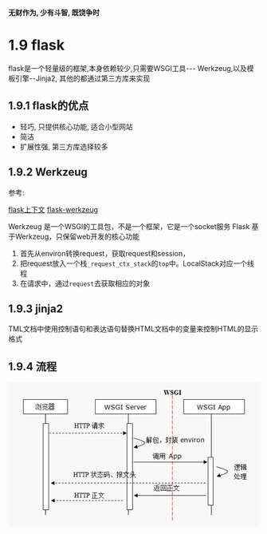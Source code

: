**无财作为, 少有斗智, 既饶争时**

1.9 flask
===========
flask是一个轻量级的框架,本身依赖较少,只需要WSGI工具--- Werkzeug,以及模板引擎--Jinja2, 其他的都通过第三方库来实现

## 1.9.1 flask的优点
- 轻巧, 只提供核心功能, 适合小型网站
- 简洁
- 扩展性强, 第三方库选择较多

## 1.9.2 Werkzeug
参考:

[flask上下文](https://www.cnblogs.com/lilz/p/10250588.html)
[flask-werkzeug](https://www.cnblogs.com/xiaoyuanqujing/articles/11643999.html#_label0)

Werkzeug 是一个WSGI的工具包，不是一个框架，它是一个socket服务
Flask 基于Werkzeug，只保留web开发的核心功能

1. 首先从environ转换request，获取request和session，
2. 把request放入一个栈`_request_ctx_stack`的`top`中。LocalStack对应一个线程
3. 在请求中，通过`request`去获取相应的对象


## 1.9.3 jinja2
TML文档中使用控制语句和表达语句替换HTML文档中的变量来控制HTML的显示格式

## 1.9.4 流程

![流程](../_templates/Python/A0006_flask_flow.png)
